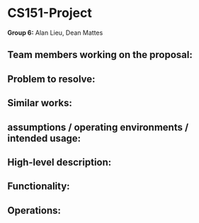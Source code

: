 # CS151-Project

**Group 6:** Alan Lieu, Dean Mattes

## Team members working on the proposal:

## Problem to resolve: 

## Similar works:

## assumptions / operating environments / intended usage:

## High-level description: 

## Functionality: 

## Operations: 
